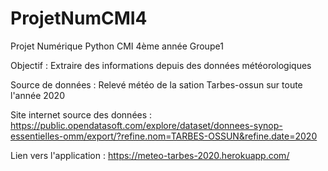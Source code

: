 # ProjetNumCMI4
Projet Numérique Python CMI 4ème année Groupe1

Objectif : Extraire des informations depuis des données météorologiques

Source de données : Relevé météo de la sation Tarbes-ossun sur toute l'année 2020

Site internet source des données : https://public.opendatasoft.com/explore/dataset/donnees-synop-essentielles-omm/export/?refine.nom=TARBES-OSSUN&refine.date=2020

Lien vers l'application : https://meteo-tarbes-2020.herokuapp.com/


